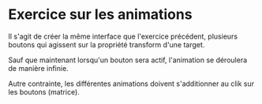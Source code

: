# Exercice sur les animations

Il s'agit de créer la même interface que l'exercice précédent, plusieurs boutons qui agissent sur la propriété
transform d'une target. 

Sauf que maintenant lorsqu'un bouton sera actif, l'animation se déroulera de manière infinie.

Autre contrainte, les différentes animations doivent s'additionner au clik sur les boutons (matrice).